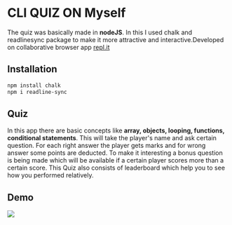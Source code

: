 # CLI QUIZ ON Myself

The quiz was basically made in **nodeJS**. In this I used chalk and readlinesync package to make it more attractive and interactive.Developed on collaborative browser app [repl.it](https://repl.it/@KUNALGUPTA9/QnA-AboutMe?embed=1&output=1#index.js)

## Installation

```sh
npm install chalk
npm i readline-sync
```

## Quiz
 
 In this app there are basic concepts like **array, objects, looping, functions, conditional statements**.
 This will take the player's name and ask certain question. For each right answer the player gets marks and for wrong answer some points are deducted.
 To make it interesting a bonus question is being made which will be available if a certain player scores more than a certain score.
 This Quiz also consists of leaderboard which help you to see how you performed relatively.

## Demo
![](https://github.com/DarkShadow20/QnA/tree/main/demo/demo.gif)
